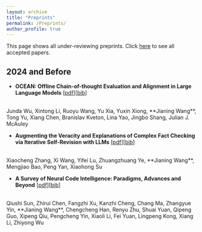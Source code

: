 ```yaml
---
layout: archive
title: "Preprints"
permalink: /Preprints/
author_profile: true
---
```


<!-- {% if author.googlescholar %}
  You can also find my articles on <u><a href="{{author.googlescholar}}">my Google Scholar profile</a>.</u>
{% endif %}

{% include base_path %}

{% for post in site.publications reversed %}
  {% include archive-single.html %}
{% endfor %} -->

This page shows all under-reviewing preprints. Click [here](./publications.md) to see all accepted papers.

## 2024 and Before

- **OCEAN: Offline Chain-of-thought Evaluation and Alignment in Large Language Models** [[pdf](https://arxiv.org/pdf/2410.23703)][[bib](https://dblp.uni-trier.de/rec/journals/corr/abs-2410-23703.html?view=bibtex)]
<br>
Junda Wu, Xintong Li, Ruoyu Wang, Yu Xia, Yuxin Xiong, **Jianing Wang**, Tong Yu, Xiang Chen, Branislav Kveton, Lina Yao, Jingbo Shang, Julian J. McAuley

- **Augmenting the Veracity and Explanations of Complex Fact Checking via Iterative Self-Revision with LLMs** [[pdf](https://arxiv.org/pdf/2410.15135)][[bib](https://dblp.uni-trier.de/rec/journals/corr/abs-2410-15135.html?view=bibtex)]
<br>
Xiaocheng Zhang, Xi Wang, Yifei Lu, Zhuangzhuang Ye, **Jianing Wang**, Mengjiao Bao, Peng Yan, Xiaohong Su

- **A Survey of Neural Code Intelligence: Paradigms, Advances and Beyond** [[pdf](https://arxiv.org/pdf/2403.14734)][[bib](https://scholar.googleusercontent.com/scholar.bib?q=info:yHGO8zIIUrwJ:scholar.google.com/&output=citation&scisdr=ClGniFkJEIGLgKBami8:AFWwaeYAAAAAZg5cgi-UmrSyhVu-DtimdytURVs&scisig=AFWwaeYAAAAAZg5cgn2cibL8_wOpPNdv3bjPWpw&scisf=4&ct=citation&cd=-1&hl=en)]
<br>
Qiushi Sun, Zhirui Chen, Fangzhi Xu, Kanzhi Cheng, Chang Ma, Zhangyue Yin, **Jianing Wang**, Chengcheng Han, Renyu Zhu, Shuai Yuan, Qipeng Guo, Xipeng Qiu, Pengcheng Yin, Xiaoli Li, Fei Yuan, Lingpeng Kong, Xiang Li, Zhiyong Wu






